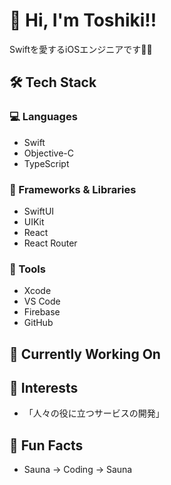# 👋 Hi, I'm Toshiki!!
Swiftを愛するiOSエンジニアです🍎🐧

## 🛠️ Tech Stack

### 💻 Languages
- Swift
- Objective-C
- TypeScript

### 🧱 Frameworks & Libraries
- SwiftUI
- UIKit
- React
- React Router

### 🧰 Tools
- Xcode
- VS Code
- Firebase
- GitHub

## 🚀 Currently Working On

## 🌱 Interests
- 「人々の役に立つサービスの開発」

## 🎨 Fun Facts
- Sauna → Coding → Sauna
